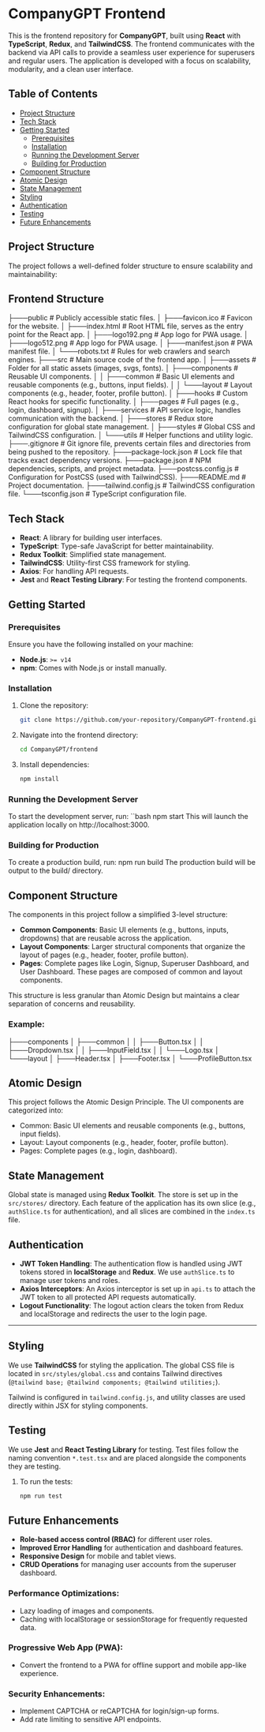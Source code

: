 # CompanyGPT Frontend

This is the frontend repository for **CompanyGPT**, built using **React** with **TypeScript**, **Redux**, and **TailwindCSS**. The frontend communicates with the backend via API calls to provide a seamless user experience for superusers and regular users. The application is developed with a focus on scalability, modularity, and a clean user interface.

## Table of Contents
- [Project Structure](#project-structure)
- [Tech Stack](#tech-stack)
- [Getting Started](#getting-started)
  - [Prerequisites](#prerequisites)
  - [Installation](#installation)
  - [Running the Development Server](#running-the-development-server)
  - [Building for Production](#building-for-production)
- [Component Structure](#component-structure)
- [Atomic Design](#Atomic-Design)
- [State Management](#state-management)
- [Styling](#styling)
- [Authentication](#authentication)
- [Testing](#testing)
- [Future Enhancements](#future-enhancements)

## Project Structure

The project follows a well-defined folder structure to ensure scalability and maintainability:

## Frontend Structure

├───public                     # Publicly accessible static files.
│   ├───favicon.ico            # Favicon for the website.
│   ├───index.html             # Root HTML file, serves as the entry point for the React app.
│   ├───logo192.png            # App logo for PWA usage.
│   ├───logo512.png            # App logo for PWA usage.
│   ├───manifest.json          # PWA manifest file.
│   └───robots.txt             # Rules for web crawlers and search engines.
├───src                        # Main source code of the frontend app.
│   ├───assets                 # Folder for all static assets (images, svgs, fonts).
│   ├───components             # Reusable UI components.
│   │   ├───common             # Basic UI elements and reusable components (e.g., buttons, input fields).
│   │   └───layout             # Layout components (e.g., header, footer, profile button).
│   ├───hooks                  # Custom React hooks for specific functionality.
│   ├───pages                  # Full pages (e.g., login, dashboard, signup).
│   ├───services               # API service logic, handles communication with the backend.
│   ├───stores                 # Redux store configuration for global state management.
│   ├───styles                 # Global CSS and TailwindCSS configuration.
│   └───utils                  # Helper functions and utility logic.
├───.gitignore                 # Git ignore file, prevents certain files and directories from being pushed to the repository.
├───package-lock.json          # Lock file that tracks exact dependency versions.
├───package.json               # NPM dependencies, scripts, and project metadata.
├───postcss.config.js          # Configuration for PostCSS (used with TailwindCSS).
├───README.md                  # Project documentation.
├───tailwind.config.js         # TailwindCSS configuration file.
└───tsconfig.json              # TypeScript configuration file.

## Tech Stack

- **React**: A library for building user interfaces.
- **TypeScript**: Type-safe JavaScript for better maintainability.
- **Redux Toolkit**: Simplified state management.
- **TailwindCSS**: Utility-first CSS framework for styling.
- **Axios**: For handling API requests.
- **Jest** and **React Testing Library**: For testing the frontend components.

## Getting Started

### Prerequisites

Ensure you have the following installed on your machine:

- **Node.js**: `>= v14`
- **npm**: Comes with Node.js or install manually.

### Installation

1. Clone the repository:
   ```bash
   git clone https://github.com/your-repository/CompanyGPT-frontend.git

2. Navigate into the frontend directory:
   ```bash
   cd CompanyGPT/frontend

3. Install dependencies:
   ```bash
   npm install

### Running the Development Server

To start the development server, run:
   ``bash 
   npm start
   This will launch the application locally on http://localhost:3000.


### Building for Production

To create a production build, run:
   npm run build
   The production build will be output to the build/ directory.

## Component Structure

The components in this project follow a simplified 3-level structure:

- **Common Components**: Basic UI elements (e.g., buttons, inputs, dropdowns) that are reusable across the application.
- **Layout Components**: Larger structural components that organize the layout of pages (e.g., header, footer, profile button).
- **Pages**: Complete pages like Login, Signup, Superuser Dashboard, and User Dashboard. These pages are composed of common and layout components.

This structure is less granular than Atomic Design but maintains a clear separation of concerns and reusability.

### Example:

├───components
│   ├───common
│   │   ├───Button.tsx
│   │   ├───Dropdown.tsx
│   │   ├───InputField.tsx
│   │   └───Logo.tsx
│   └───layout
│       ├───Header.tsx
│       ├───Footer.tsx
│       └───ProfileButton.tsx

## Atomic Design

This project follows the Atomic Design Principle. The UI components are categorized into:

 - Common: Basic UI elements and reusable components (e.g., buttons, input fields). 
 - Layout: Layout components (e.g., header, footer, profile button).
 - Pages: Complete pages (e.g., login, dashboard).


## State Management
Global state is managed using **Redux Toolkit**. The store is set up in the `src/stores/` directory. Each feature of the application has its own slice (e.g., `authSlice.ts` for authentication), and all slices are combined in the `index.ts` file.


## Authentication
- **JWT Token Handling**: The authentication flow is handled using JWT tokens stored in **localStorage** and **Redux**. We use `authSlice.ts` to manage user tokens and roles.
- **Axios Interceptors**: An Axios interceptor is set up in `api.ts` to attach the JWT token to all protected API requests automatically.
- **Logout Functionality**: The logout action clears the token from Redux and localStorage and redirects the user to the login page.

---

## Styling

We use **TailwindCSS** for styling the application. The global CSS file is located in `src/styles/global.css` and contains Tailwind directives (`@tailwind base; @tailwind components; @tailwind utilities;`).

Tailwind is configured in `tailwind.config.js`, and utility classes are used directly within JSX for styling components.


## Testing

We use **Jest** and **React Testing Library** for testing. Test files follow the naming convention `*.test.tsx` and are placed alongside the components they are testing.

1. To run the tests:
   ```bash
   npm run test


## Future Enhancements

- **Role-based access control (RBAC)** for different user roles.
- **Improved Error Handling** for authentication and dashboard features.
- **Responsive Design** for mobile and tablet views.
- **CRUD Operations** for managing user accounts from the superuser dashboard.

### Performance Optimizations:

- Lazy loading of images and components.
- Caching with localStorage or sessionStorage for frequently requested data.

### Progressive Web App (PWA):

- Convert the frontend to a PWA for offline support and mobile app-like experience.

### Security Enhancements:

- Implement CAPTCHA or reCAPTCHA for login/sign-up forms.
- Add rate limiting to sensitive API endpoints.

